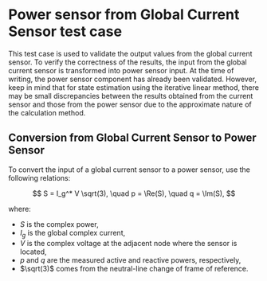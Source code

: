 <!--
SPDX-FileCopyrightText: Contributors to the Power Grid Model project <powergridmodel@lfenergy.org>

SPDX-License-Identifier: MPL-2.0
-->

# Power sensor from Global Current Sensor test case

This test case is used to validate the output values from the global current sensor. To verify the correctness of the results, the input from the global current sensor is transformed into power sensor input. At the time of writing, the power sensor component has already been validated. However, keep in mind that for state estimation using the iterative linear method, there may be small discrepancies between the results obtained from the current sensor and those from the power sensor due to the approximate nature of the calculation method.

## Conversion from Global Current Sensor to Power Sensor

To convert the input of a global current sensor to a power sensor, use the following relations:

$$
S = I_g^* V \sqrt(3), \quad
p = \Re(S), \quad
q = \Im(S),
$$

where:

- $S$ is the complex power,
- $I_g$ is the global complex current,
- $V$ is the complex voltage at the adjacent node where the sensor is located,
- $p$ and $q$ are the measured active and reactive powers, respectively,
- $\sqrt(3)$ comes from the neutral-line change of frame of reference.
